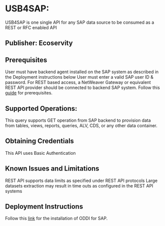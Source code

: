 # USB4SAP: 
USB4SAP is one single API for any SAP data source to be consumed as a REST or RFC enabled API

## Publisher: Ecoservity

## Prerequisites
User must have backend agent installed on the SAP system as described in the Deployment instructions below
User must enter a valid SAP user ID & password.
For REST based access, a NetWeaver Gateway or equivalent REST API provider should be connected to backend SAP system.
Follow this [guide](https://github.com/ecsadm/usb4sap/blob/main/KB%20024%20-%20ODDI%20License%20Installation_v2.1.pdf) for prerequisites.

## Supported Operations: 
This query supports GET operation from SAP backend to provision data from tables, views, reports, queries, ALV, CDS, or any other data container.


## Obtaining Credentials
This API uses Basic Authentication

## Known Issues and Limitations
REST API supports data limits as specified under REST API protocols
Large datasets extraction may result in time outs as configured in the REST API systems


## Deployment Instructions

Follow this [link](https://github.com/ecsadm/usb4sap/blob/main/KB%20024%20-%20ODDI%20License%20Installation_v2.1.pdf) for the installation of ODDI for SAP.

